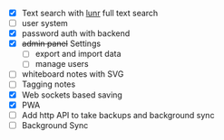 - [x] Text search with [lunr](https://lunrjs.com/) full text search
- [ ] user system
- [x] password auth with backend
- [x] ~~admin panel~~ Settings 
  - [ ] export and import data
  - [ ] manage users
- [ ] whiteboard notes with SVG
- [ ] Tagging notes
- [x] Web sockets based saving
- [x] PWA
- [ ] Add http API to take backups and background sync
- [ ] Background Sync